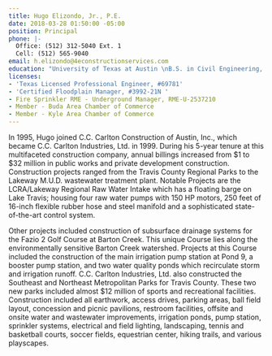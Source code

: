 ```yaml
---
title: Hugo Elizondo, Jr., P.E.
date: 2018-03-28 01:50:00 -05:00
position: Principal
phone: |-
  Office: (512) 312-5040 Ext. 1
  Cell: (512) 565-9040
email: h.elizondo@4econstructionservices.com
education: "University of Texas at Austin \nB.S. in Civil Engineering, December 1983"
licenses:
- 'Texas Licensed Professional Engineer, #69781'
- 'Certified Floodplain Manager, #3992-21N '
- Fire Sprinkler RME - Underground Manager, RME-U-2537210
- Member - Buda Area Chamber of Commerce
- Member - Kyle Area Chamber of Commerce
---
```


In 1995, Hugo joined C.C. Carlton Construction of Austin, Inc., which became C.C. Carlton Industries, Ltd. in 1999.  During his 5-year tenure at this multifaceted construction company, annual billings increased from $1 to $32 million in public works and private development construction. 
 Construction projects ranged from the Travis County Regional Parks to the Lakeway M.U.D. wastewater treatment plant.  Notable Projects are the LCRA/Lakeway Regional Raw Water Intake which has a floating barge on Lake Travis; housing four raw water pumps with 150 HP motors, 250 feet of 16-inch flexible rubber hose and steel manifold and a sophisticated state-of-the-art control system.

Other projects included construction of subsurface drainage systems for the Fazio 2 Golf Course at Barton Creek.  This unique Course lies along the environmentally sensitive Barton Creek watershed.  Projects at this Course included the construction of the main irrigation pump station at Pond 9, a booster pump station, and two water quality ponds which recirculate storm and irrigation runoff.  C.C. Carlton Industries, Ltd. also constructed the Southeast and Northeast Metropolitan Parks for Travis County.  These two new parks included almost $12 million of sports and recreational facilities.  Construction included all earthwork, access drives, parking areas, ball field layout, concession and picnic pavilions, restroom facilities, offsite and onsite water and wastewater improvements, irrigation ponds, pump station, sprinkler systems, electrical and field lighting, landscaping, tennis and basketball courts, soccer fields, equestrian center, hiking trails, and various playscapes.